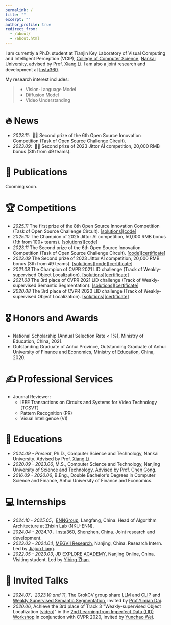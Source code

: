 ```yaml
---
permalink: /
title: ""
excerpt: ""
author_profile: true
redirect_from: 
  - /about/
  - /about.html
---
```


<span class='anchor' id='about-me'></span>

I am currently a Ph.D. student at Tianjin Key Laboratory of Visual Computing and Intelligent Perception (VCIP), [College of Computer Science](https://cc.nankai.edu.cn/), [Nankai University](https://en.nankai.edu.cn/), advised by Prof. [Xiang Li](http://implus.github.io/). I am also a joint research and development at [Insta360](https://www.insta360.com/cn/jobs).

My research interest includes:

> *  Vision-Language Model 
> *  Diffusion Model
> *  Video Understanding


# 🔥 News
- *2023.11*: &nbsp;🎉🎉 Second prize of the 6th Open Source Innovation Competition (Task of Open Source Challenge Circuit). 
- *2023.09*: &nbsp;🎉🎉 Second prize of 2023 Jittor AI competition, 20,000 RMB bonus (3th from 49 teams). 

# 📝 Publications

Cooming soon.

# 🏆 Competitions
- *2025.11* The first prize of the 8th Open Source Innovation Competition (Task of Open Source Challenge Circuit).
  [[solutions](https://docs.google.com/presentation/d/1o3Z5PCJ_EWyP-IrCA6t57XqA3QxXiXcJ/edit?usp=drive_link&ouid=117231763684180453695&rtpof=true&sd=true)][[code](https://github.com/chaineypung/jittor-ReductLab-breast_cancer_cls)]
- *2025.10* The Champion of 2025 Jittor AI competition, 50,000 RMB bonus (1th from 100+ teams).
  [[solutions](https://docs.google.com/presentation/d/1o3Z5PCJ_EWyP-IrCA6t57XqA3QxXiXcJ/edit?usp=drive_link&ouid=117231763684180453695&rtpof=true&sd=true)][[code](https://github.com/chaineypung/jittor-ReductLab-breast_cancer_cls)]
- *2023.11* The Second prize of the 6th Open Source Innovation Competition (Task of Open Source Challenge Circuit).
  [[code](https://github.com/Rose-41/USS-jittor)][[certificate](https://github.com/IMPlus-PCALab/AICompetition/blob/main/certificate/2023%E7%AC%AC%E5%85%AD%E5%B1%8A%E5%BC%80%E6%BA%90%E5%88%9B%E6%96%B0%E5%A4%A7%E8%B5%9B%E5%BC%80%E6%BA%90%E4%BB%BB%E5%8A%A1%E6%8C%91%E6%88%98%E8%B5%9B%E9%81%93%E4%BA%8C%E7%AD%89%E5%A5%96.pdf)]
- *2023.09* The Second prize of 2023 Jittor AI competition, 20,000 RMB bonus (3th from 49 teams).
  [[solutions](https://docs.google.com/presentation/d/1dGCrVgahOedlZOG39SkQG2bvBo0D3wEo/edit?usp=sharing&ouid=117231763684180453695&rtpof=true&sd=true)][[code](https://github.com/Rose-41/USS-jittor)][[certificate](https://github.com/IMPlus-PCALab/AICompetition/blob/main/certificate/2023%E8%AE%A1%E5%9B%BE%E4%BA%BA%E5%B7%A5%E6%99%BA%E8%83%BD%E6%8C%91%E6%88%98%E8%B5%9B%E5%A4%A7%E8%A7%84%E6%A8%A1%E6%97%A0%E7%9B%91%E7%9D%A3%E8%AF%AD%E4%B9%89%E5%88%86%E5%89%B2%E4%BA%8C%E7%AD%89%E5%A5%96.jpg)]
- *2021.08* The Champion of CVPR 2021 LID challenge (Track of Weakly-supervised Object Localization). [[solutions](https://docs.google.com/presentation/d/1Yp7lxc7UmxIHtwis0G4pw58QTxvTU6tt/edit#slide=id.p14)][[certificate](https://github.com/Rose-41/ZhenyuanChen.github.io/blob/main/images/cvpr21_1.pdf)]
- *2021.08* The 3rd place of CVPR 2021 LID challenge (Track of Weakly-supervised Semantic Segmentation). [[solutions](https://docs.google.com/presentation/d/1Qps5EAGdi2fPzeZZ5llmGvvF57Sv8bcy/edit#slide=id.p1)][[certificate](https://github.com/Rose-41/ZhenyuanChen.github.io/blob/main/images/cvpr21_3.pdf)]
- *2020.08* The 3rd place of CVPR 2020 LID challenge (Track of Weakly-supervised Object Localization). [[solutions](https://docs.google.com/presentation/d/16jJJjcP3wPG66kJggWjuOpYt-EpeRc54/edit#slide=id.p1)][[certificate](https://github.com/Rose-41/ZhenyuanChen.github.io/blob/main/images/cvpr.pdf)]


# 🎖 Honors and Awards
- National Scholarship (Annual Selection Rate < 1%), Ministry of Education, China, 2021.
- Outstanding Graduate of Anhui Province, Outstanding Graduate of Anhui University of Finance and Economics, Ministry of Education, China, 2020.

# ✍️ Professional Services
- Journal Reviewer:
  - IEEE Transactions on Circuits and Systems for Video Technology (TCSVT)
  - Pattern Recognition (PR)
  - Visual Intelligence (VI)

 # 📖 Educations
- *2024.09 - Present*, Ph.D., Computer Science and Technology, Nankai University. Advised by Prof. [Xiang Li](http://implus.github.io/).
- *2020.09 - 2023.06*, M.S., Computer Science and Technology, Nanjing University of Science and Technology. Advised by Prof. [Chen Gong](https://gcatnjust.github.io/ChenGong/index.html).
- *2016.09 - 2020.06*, B.Eng., Double Bachelor's Degrees in Computer Science and Finance, Anhui University of Finance and Economics.

# 💻 Internships
- *2024.10 - 2025.05*，[ENNGroup](https://www.enn.cn/), Langfang, China. Head of Algorithm Architecture at Zhixin Lab (NKU-ENN).
- *2024.04 - 2024.10*，[Insta360](https://www.insta360.com/cn/jobs), Shenzhen, China. Joint research and development.
- *2023.03 - 2024.04*, [MEGVII Research](https://megvii.com/), Nanjing, China. Research Intern. Led by [Jiajun Liang](https://scholar.google.com.hk/citations?user=xNxlvjEAAAAJ&hl=zh-CN).
- *2022.05 - 2023.03*, [JD EXPLORE ACADEMY](https://jdcorporateblog.com/jd-unveils-four-new-enterprise-level-products/jd-explore-academy/), Nanjing Online, China. Visiting student. Led by [Yibing Zhan](https://scholar.google.com/citations?user=rjd977cAAAAJ&hl=zh-CN).

# 💬 Invited Talks
- *2024.07、2023.10 and 11*, The GrokCV group share [LLM](https://www.bilibili.com/video/BV1xb421J73M/?spm_id_from=333.1387.homepage.video_card.click&vd_source=5d94831d6e7d1ae25d5637b557799c8c) and [CLIP](https://www.bilibili.com/video/BV1G94y177Qs/?spm_id_from=333.999.0.0&vd_source=5d94831d6e7d1ae25d5637b557799c8c) and [Weakly Supervised Semantic Segmentation](https://www.bilibili.com/video/BV1Nj411i7YZ/?spm_id_from=333.999.0.0), invited by [Prof.Yimian Dai](https://scholar.google.com.hk/citations?user=y5Ov6VAAAAAJ&hl=zh-CN).
- *2020.06*, Achieve the 3rd place of Track 3 "Weakly-supervised Object Localization [[video](https://www.youtube.com/watch?v=sO2c_DyzVHo&t=5s)]" in the [2nd Learning from Imperfect Data (LID) Workshop](https://lidchallenge.github.io/) in conjunction with CVPR 2020, invited by [Yunchao Wei](https://weiyc.github.io/).


